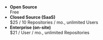 ---
---

* **Open Source** <br />Free
* **Closed Source (SaaS)** <br />$25 / 10 Repositories / mo., unlimited Users
* **Enterprise (on-site)** <br />$21 / User / mo., unlimited Repositories
